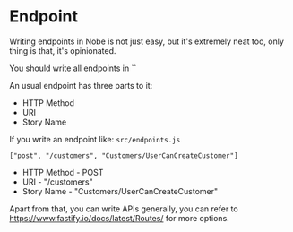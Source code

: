 # Endpoint

Writing endpoints in Nobe is not just easy, but it's extremely neat too, only thing is that, it's opinionated.

You should write all endpoints in `` 

An usual endpoint has three parts to it:

- HTTP Method
- URI
- Story Name

If you write an endpoint like: `src/endpoints.js`

```
["post", "/customers", "Customers/UserCanCreateCustomer"]
```

- HTTP Method - POST
- URI - "/customers"
- Story Name - "Customers/UserCanCreateCustomer"

Apart from that, you can write APIs generally, you can refer to https://www.fastify.io/docs/latest/Routes/ for more options.